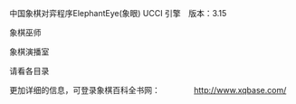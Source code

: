 

中国象棋对弈程序ElephantEye(象眼) UCCI 引擎　版本：3.15
 
 象棋巫师 
 
 象棋演播室
 
 请看各目录
 
更加详细的信息，可登录象棋百科全书网：
　　　　http://www.xqbase.com/
